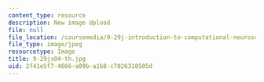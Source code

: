 ```yaml
---
content_type: resource
description: New image Upload
file: null
file_location: /coursemedia/9-29j-introduction-to-computational-neuroscience-spring-2004/2f41e5f74666a09ba1b8c7026318505d_9-29js04-th.jpg
file_type: image/jpeg
resourcetype: Image
title: 9-29js04-th.jpg
uid: 2f41e5f7-4666-a09b-a1b8-c7026318505d
---
```


